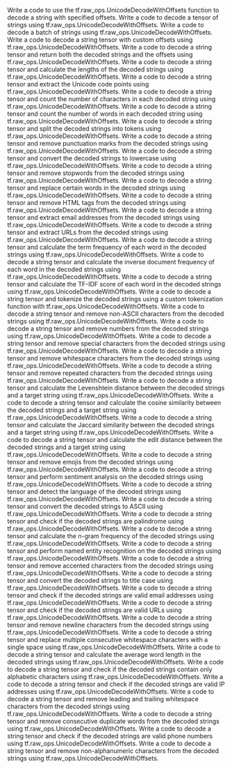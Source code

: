 Write a code to use the tf.raw_ops.UnicodeDecodeWithOffsets function to decode a string with specified offsets.
Write a code to decode a tensor of strings using tf.raw_ops.UnicodeDecodeWithOffsets.
Write a code to decode a batch of strings using tf.raw_ops.UnicodeDecodeWithOffsets.
Write a code to decode a string tensor with custom offsets using tf.raw_ops.UnicodeDecodeWithOffsets.
Write a code to decode a string tensor and return both the decoded strings and the offsets using tf.raw_ops.UnicodeDecodeWithOffsets.
Write a code to decode a string tensor and calculate the lengths of the decoded strings using tf.raw_ops.UnicodeDecodeWithOffsets.
Write a code to decode a string tensor and extract the Unicode code points using tf.raw_ops.UnicodeDecodeWithOffsets.
Write a code to decode a string tensor and count the number of characters in each decoded string using tf.raw_ops.UnicodeDecodeWithOffsets.
Write a code to decode a string tensor and count the number of words in each decoded string using tf.raw_ops.UnicodeDecodeWithOffsets.
Write a code to decode a string tensor and split the decoded strings into tokens using tf.raw_ops.UnicodeDecodeWithOffsets.
Write a code to decode a string tensor and remove punctuation marks from the decoded strings using tf.raw_ops.UnicodeDecodeWithOffsets.
Write a code to decode a string tensor and convert the decoded strings to lowercase using tf.raw_ops.UnicodeDecodeWithOffsets.
Write a code to decode a string tensor and remove stopwords from the decoded strings using tf.raw_ops.UnicodeDecodeWithOffsets.
Write a code to decode a string tensor and replace certain words in the decoded strings using tf.raw_ops.UnicodeDecodeWithOffsets.
Write a code to decode a string tensor and remove HTML tags from the decoded strings using tf.raw_ops.UnicodeDecodeWithOffsets.
Write a code to decode a string tensor and extract email addresses from the decoded strings using tf.raw_ops.UnicodeDecodeWithOffsets.
Write a code to decode a string tensor and extract URLs from the decoded strings using tf.raw_ops.UnicodeDecodeWithOffsets.
Write a code to decode a string tensor and calculate the term frequency of each word in the decoded strings using tf.raw_ops.UnicodeDecodeWithOffsets.
Write a code to decode a string tensor and calculate the inverse document frequency of each word in the decoded strings using tf.raw_ops.UnicodeDecodeWithOffsets.
Write a code to decode a string tensor and calculate the TF-IDF score of each word in the decoded strings using tf.raw_ops.UnicodeDecodeWithOffsets.
Write a code to decode a string tensor and tokenize the decoded strings using a custom tokenization function with tf.raw_ops.UnicodeDecodeWithOffsets.
Write a code to decode a string tensor and remove non-ASCII characters from the decoded strings using tf.raw_ops.UnicodeDecodeWithOffsets.
Write a code to decode a string tensor and remove numbers from the decoded strings using tf.raw_ops.UnicodeDecodeWithOffsets.
Write a code to decode a string tensor and remove special characters from the decoded strings using tf.raw_ops.UnicodeDecodeWithOffsets.
Write a code to decode a string tensor and remove whitespace characters from the decoded strings using tf.raw_ops.UnicodeDecodeWithOffsets.
Write a code to decode a string tensor and remove repeated characters from the decoded strings using tf.raw_ops.UnicodeDecodeWithOffsets.
Write a code to decode a string tensor and calculate the Levenshtein distance between the decoded strings and a target string using tf.raw_ops.UnicodeDecodeWithOffsets.
Write a code to decode a string tensor and calculate the cosine similarity between the decoded strings and a target string using tf.raw_ops.UnicodeDecodeWithOffsets.
Write a code to decode a string tensor and calculate the Jaccard similarity between the decoded strings and a target string using tf.raw_ops.UnicodeDecodeWithOffsets.
Write a code to decode a string tensor and calculate the edit distance between the decoded strings and a target string using tf.raw_ops.UnicodeDecodeWithOffsets.
Write a code to decode a string tensor and remove emojis from the decoded strings using tf.raw_ops.UnicodeDecodeWithOffsets.
Write a code to decode a string tensor and perform sentiment analysis on the decoded strings using tf.raw_ops.UnicodeDecodeWithOffsets.
Write a code to decode a string tensor and detect the language of the decoded strings using tf.raw_ops.UnicodeDecodeWithOffsets.
Write a code to decode a string tensor and convert the decoded strings to ASCII using tf.raw_ops.UnicodeDecodeWithOffsets.
Write a code to decode a string tensor and check if the decoded strings are palindrome using tf.raw_ops.UnicodeDecodeWithOffsets.
Write a code to decode a string tensor and calculate the n-gram frequency of the decoded strings using tf.raw_ops.UnicodeDecodeWithOffsets.
Write a code to decode a string tensor and perform named entity recognition on the decoded strings using tf.raw_ops.UnicodeDecodeWithOffsets.
Write a code to decode a string tensor and remove accented characters from the decoded strings using tf.raw_ops.UnicodeDecodeWithOffsets.
Write a code to decode a string tensor and convert the decoded strings to title case using tf.raw_ops.UnicodeDecodeWithOffsets.
Write a code to decode a string tensor and check if the decoded strings are valid email addresses using tf.raw_ops.UnicodeDecodeWithOffsets.
Write a code to decode a string tensor and check if the decoded strings are valid URLs using tf.raw_ops.UnicodeDecodeWithOffsets.
Write a code to decode a string tensor and remove newline characters from the decoded strings using tf.raw_ops.UnicodeDecodeWithOffsets.
Write a code to decode a string tensor and replace multiple consecutive whitespace characters with a single space using tf.raw_ops.UnicodeDecodeWithOffsets.
Write a code to decode a string tensor and calculate the average word length in the decoded strings using tf.raw_ops.UnicodeDecodeWithOffsets.
Write a code to decode a string tensor and check if the decoded strings contain only alphabetic characters using tf.raw_ops.UnicodeDecodeWithOffsets.
Write a code to decode a string tensor and check if the decoded strings are valid IP addresses using tf.raw_ops.UnicodeDecodeWithOffsets.
Write a code to decode a string tensor and remove leading and trailing whitespace characters from the decoded strings using tf.raw_ops.UnicodeDecodeWithOffsets.
Write a code to decode a string tensor and remove consecutive duplicate words from the decoded strings using tf.raw_ops.UnicodeDecodeWithOffsets.
Write a code to decode a string tensor and check if the decoded strings are valid phone numbers using tf.raw_ops.UnicodeDecodeWithOffsets.
Write a code to decode a string tensor and remove non-alphanumeric characters from the decoded strings using tf.raw_ops.UnicodeDecodeWithOffsets.